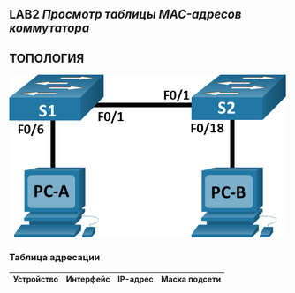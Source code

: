 ## **LAB2 _Просмотр таблицы MAC-адресов коммутатора_**

## ТОПОЛОГИЯ    


![jpg lab2](https://github.com/DanisTuc/otus_network_labs/blob/main/Lab2/jpg%20lab2.png)    


### Таблица адресации
| Устройство | Интерфейс | IP-адрес | Маска подсети |
| ---------- | --------- | -------- | ------------- |
